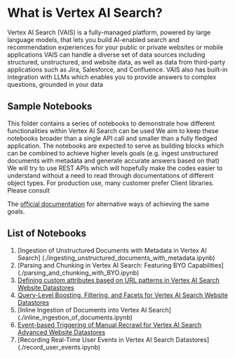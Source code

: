 # What is Vertex AI Search?
Vertex AI Search (VAIS) is a fully-managed platform, powered by large
language models, that lets you build AI-enabled search and recommendation
experiences for your public or private websites or mobile applications
VAIS can handle a diverse set of data sources including structured,
unstructured, and website data, as well as data from third-party applications
such as Jira, Salesforce, and Confluence.
VAIS also has built-in integration with LLMs which enables you to provide
answers to complex questions, grounded in your data
## Sample Notebooks
This folder contains a series of notebooks to demonstrate how different
functionalities within Vertex AI Search can be used
We aim to keep these notebooks broader than a single API call and smaller
than a fully fledged application.
The notebooks are expected to serve as building blocks which can be
combined to achieve higher levels goals (e.g. ingest unstructured documents
with metadata and generate accurate answers based on that)
We will try to use REST APIs which will hopefully make the codes easier to
understand without a need to read through documentations of different object
types. For production use, many customer prefer Client libraries. Please consult

The [official documentation](https://cloud.google.com/generative-ai-app-builder/docs/apis) for alternative ways of achieving the same goals.

## List of Notebooks
1. [Ingestion of Unstructured Documents with Metadata in Vertex AI Search]
(./ingesting_unstructured_documents_with_metadata.ipynb)
2. [Parsing and Chunking in Vertex AI Search: Featuring BYO Capabilities]
(./parsing_and_chunking_with_BYO.ipynb)
3. [Defining custom attributes based on URL patterns in Vertex AI Search
Website Datastores](./custom_attributes_by_url_pattern.ipynb)
4. [Query-Level Boosting, Filtering, and Facets for Vertex AI Search Website
Datastores](./query_level_boosting_filtering_and_facets.ipynb)
5. [Inline Ingestion of Documents into Vertex AI Search]
(./inline_ingestion_of_documents.ipynb)
6. [Event-based Triggering of Manual Recrawl for Vertex AI Search Advanced
Website Datastores](./manual_recrawl_urls_with_trigger.ipynb)
7. [Recording Real-Time User Events in Vertex AI Search Datastores]
(./record_user_events.ipynb)
